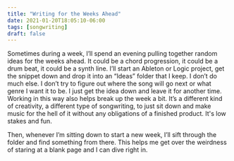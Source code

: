 ```yaml
---
title: "Writing for the Weeks Ahead"
date: 2021-01-20T18:05:10-06:00
tags: [songwriting]
draft: false
---
```


Sometimes during a week, I’ll spend an evening pulling together random ideas for the weeks ahead. It could be a chord progression, it could be a drum beat, it could be a synth line. I’ll start an Ableton or Logic project, get the snippet down and drop it into an “Ideas” folder that I keep. I don’t do much else. I don’t try to figure out where the song will go next or what genre I want it to be. I just get the idea down and leave it for another time. Working in this way also helps break up the week a bit. It’s a different kind of creativity, a different type of songwriting, to just sit down and make music for the hell of it without any obligations of a finished product. It's low stakes and fun.

Then, whenever I’m sitting down to start a new week, I’ll sift through the folder and find something from there. This helps me get over the weirdness of staring at a blank page and I can dive right in.

